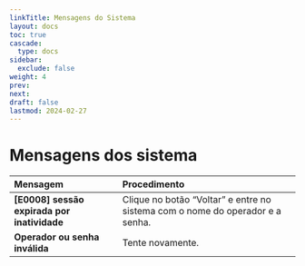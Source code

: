 ```yaml
---
linkTitle: Mensagens do Sistema
layout: docs
toc: true
cascade:
  type: docs
sidebar:
  exclude: false
weight: 4
prev:
next:
draft: false
lastmod: 2024-02-27
---
```

# Mensagens dos sistema

Mensagem | Procedimento
:---     | :---
**[E0008] sessão expirada por inatividade**| Clique no botão “Voltar” e entre no sistema com o nome do operador e a senha.
**Operador ou senha inválida**| Tente novamente.
